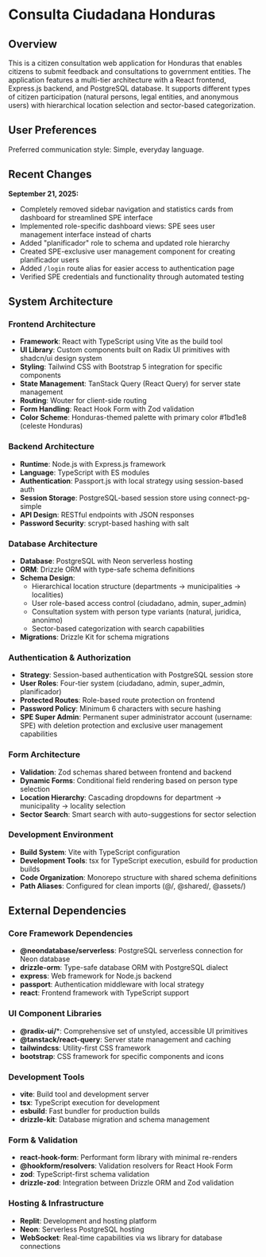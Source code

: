 # Consulta Ciudadana Honduras

## Overview

This is a citizen consultation web application for Honduras that enables citizens to submit feedback and consultations to government entities. The application features a multi-tier architecture with a React frontend, Express.js backend, and PostgreSQL database. It supports different types of citizen participation (natural persons, legal entities, and anonymous users) with hierarchical location selection and sector-based categorization.

## User Preferences

Preferred communication style: Simple, everyday language.

## Recent Changes

**September 21, 2025:**
- Completely removed sidebar navigation and statistics cards from dashboard for streamlined SPE interface
- Implemented role-specific dashboard views: SPE sees user management interface instead of charts
- Added "planificador" role to schema and updated role hierarchy
- Created SPE-exclusive user management component for creating planificador users
- Added `/login` route alias for easier access to authentication page
- Verified SPE credentials and functionality through automated testing

## System Architecture

### Frontend Architecture
- **Framework**: React with TypeScript using Vite as the build tool
- **UI Library**: Custom components built on Radix UI primitives with shadcn/ui design system
- **Styling**: Tailwind CSS with Bootstrap 5 integration for specific components
- **State Management**: TanStack Query (React Query) for server state management
- **Routing**: Wouter for client-side routing
- **Form Handling**: React Hook Form with Zod validation
- **Color Scheme**: Honduras-themed palette with primary color #1bd1e8 (celeste Honduras)

### Backend Architecture
- **Runtime**: Node.js with Express.js framework
- **Language**: TypeScript with ES modules
- **Authentication**: Passport.js with local strategy using session-based auth
- **Session Storage**: PostgreSQL-based session store using connect-pg-simple
- **API Design**: RESTful endpoints with JSON responses
- **Password Security**: scrypt-based hashing with salt

### Database Architecture
- **Database**: PostgreSQL with Neon serverless hosting
- **ORM**: Drizzle ORM with type-safe schema definitions
- **Schema Design**: 
  - Hierarchical location structure (departments → municipalities → localities)
  - User role-based access control (ciudadano, admin, super_admin)
  - Consultation system with person type variants (natural, juridica, anonimo)
  - Sector-based categorization with search capabilities
- **Migrations**: Drizzle Kit for schema migrations

### Authentication & Authorization
- **Strategy**: Session-based authentication with PostgreSQL session store
- **User Roles**: Four-tier system (ciudadano, admin, super_admin, planificador)
- **Protected Routes**: Role-based route protection on frontend
- **Password Policy**: Minimum 6 characters with secure hashing
- **SPE Super Admin**: Permanent super administrator account (username: SPE) with deletion protection and exclusive user management capabilities

### Form Architecture
- **Validation**: Zod schemas shared between frontend and backend
- **Dynamic Forms**: Conditional field rendering based on person type selection
- **Location Hierarchy**: Cascading dropdowns for department → municipality → locality selection
- **Sector Search**: Smart search with auto-suggestions for sector selection

### Development Environment
- **Build System**: Vite with TypeScript configuration
- **Development Tools**: tsx for TypeScript execution, esbuild for production builds
- **Code Organization**: Monorepo structure with shared schema definitions
- **Path Aliases**: Configured for clean imports (@/, @shared/, @assets/)

## External Dependencies

### Core Framework Dependencies
- **@neondatabase/serverless**: PostgreSQL serverless connection for Neon database
- **drizzle-orm**: Type-safe database ORM with PostgreSQL dialect
- **express**: Web framework for Node.js backend
- **passport**: Authentication middleware with local strategy
- **react**: Frontend framework with TypeScript support

### UI Component Libraries
- **@radix-ui/***: Comprehensive set of unstyled, accessible UI primitives
- **@tanstack/react-query**: Server state management and caching
- **tailwindcss**: Utility-first CSS framework
- **bootstrap**: CSS framework for specific components and icons

### Development Tools
- **vite**: Build tool and development server
- **tsx**: TypeScript execution for development
- **esbuild**: Fast bundler for production builds
- **drizzle-kit**: Database migration and schema management

### Form & Validation
- **react-hook-form**: Performant form library with minimal re-renders
- **@hookform/resolvers**: Validation resolvers for React Hook Form
- **zod**: TypeScript-first schema validation
- **drizzle-zod**: Integration between Drizzle ORM and Zod validation

### Hosting & Infrastructure
- **Replit**: Development and hosting platform
- **Neon**: Serverless PostgreSQL hosting
- **WebSocket**: Real-time capabilities via ws library for database connections